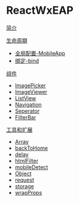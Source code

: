 # ReactWxEAP

[简介](index.md)

[生命周期]()

* [全局配置-MobileApp](./lifecycle/MobileApp.md)
* [绑定-bind](./lifecycle/bind.md)


[组件]()

* [ImagePicker](./components/ImagePicker.md)
* [ImageViewer](./components/ImageViewer.md)
* [ListView](./components/ListView.md)
* [Navigation](./components/Navigation.md)
* [Seperator](./components/Seperator.md)
* [FilterBar](./components/FilterBar.md)

[工具和扩展]()

* [Array](./utils/array.md)
* [backToHome](./utils/backToHome.md)
* [delay](./utils/delay.md)
* [htmlFilter](./utils/htmlFilter.md)
* [mobileDetect](./utils/mobileDetect.md)
* [Object](./utils/object.md)
* [request](./utils/request.md)
* [storage](./utils/storage.md)
* [wrapProps](./utils/wrapProps.md)